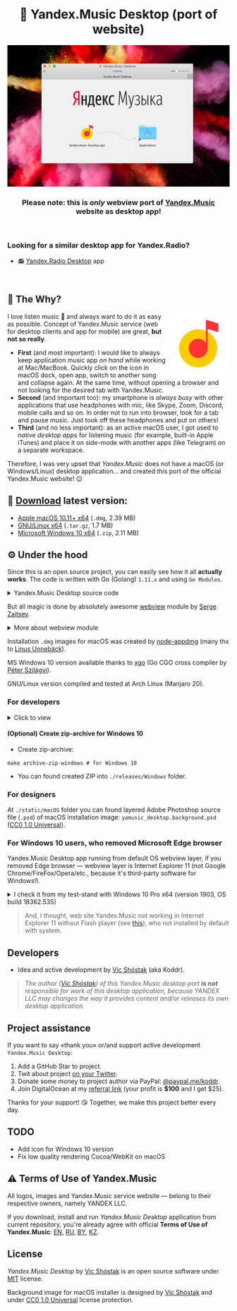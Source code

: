 <h1 align="center">🎵 Yandex.Music Desktop (port of website)</h1>

![Yandex.Music Desktop (port of website)](static/GitHub/macOS_installer_screenshot.jpg)

<h3 align="center"><strong>Please note:</strong> this is <em>only</em> webview port of <a href="https://music.yandex.com" target="_blank">Yandex.Music</a> website as desktop app!</h3>

<br/>

### Looking for a similar desktop app for Yandex.Radio?

- 📻 [Yandex.Radio Desktop](https://github.com/koddr/yandex-radio-desktop) app

<br/>

## 💭 The Why?

<img width="140px" align="right" src="static/macOS/yamusic_desktop.png" alt="Yandex.Music logo"/>

I love listen music 🥰 and always want to do it as easy as possible. Concept of Yandex.Music service (web for desktop clients and app for mobile) are great, **but not so really**.

- **First** (and most important): I would like to always keep application music app _on hand_ while working at Mac/MacBook. Quickly click on the icon in macOS dock, open app, switch to another song and collapse again. At the same time, without opening a browser and not looking for the desired tab with Yandex.Music.
- **Second** (and important too): my smartphone is _always busy_ with other applications that use headphones with mic, like Skype, Zoom, Discord, mobile calls and so on. In order not to run into browser, look for a tab and pause music. Just took off these headphones and put on others!
- **Third** (and no less important): as an active macOS user, I got used to _native desktop apps_ for listening music (for example, built-in Apple iTunes) and place it on side-mode with another apps (like Telegram) on a separate workspace.

Therefore, I was very upset that _Yandex.Music_ does not have a macOS (or Windows/Linux) desktop application... and created this port of the official Yandex.Music website! 😉

## 🔗 [Download](https://github.com/koddr/yandex-music-desktop/releases) latest version:

- [Apple macOS 10.11+ x64](https://github.com/koddr/yandex-music-desktop/releases/download/0.3.0/yamusic_desktop-macosx-amd64.dmg) (`.dmg`, 2.39 MB)
- [GNU/Linux x64](https://github.com/koddr/yandex-music-desktop/releases/download/0.3.0/yamusic_desktop-linux-amd64.tar.gz) (`.tar.gz`, 1.7 MB)
- [Microsoft Windows 10 x64](https://github.com/koddr/yandex-music-desktop/releases/download/0.3.0/yamusic_desktop-windows-10-amd64.zip) (`.zip`, 2.11 MB)

## ⚙️ Under the hood

Since this is an open source project, you can easily see how it all **actually works**. The code is written with Go (Golang) `1.11.x` and using `Go Modules`.

<details>
<summary>Yandex.Music Desktop source code</summary><br/>

```go
package main

import "github.com/zserge/webview"

func main() {
	// URL params
	p := "origin=music_button-header&retpath=https%3A%2F%2Fmusic.yandex.com%2Fhome"

	// Init app
	w := webview.New(false)
	defer w.Destroy()

	// Settings
	w.SetTitle("Yandex.Music Desktop")
	w.SetSize(800, 960, webview.HintNone)
	w.Navigate("https://passport.yandex.com/auth?" + p)

	// Run app
	w.Run()
}
```

</details>

But all magic is done by absolutely awesome [webview](https://github.com/zserge/webview) module by [Serge Zaitsev](https://github.com/zserge).

<details>
<summary>More about webview module</summary><br/>

A tiny cross-platform webview library for C/C++/Golang to build modern cross-platform GUIs. Also, there are Rust bindings, Python bindings, Nim bindings, Haskell and C# bindings available.

It supports two-way JavaScript bindings (to call JavaScript from C/C++/Go and to call C/C++/Go from JavaScript).

It uses Cocoa/WebKit on macOS, gtk-webkit2 on Linux and MSHTML (IE10/11) on Windows.

![zserge/webview demo](https://github.com/zserge/webview/raw/master/examples/todo-go/screenshots/screenshots.png)

</details>

Installation `.dmg` images for macOS was created by [node-appdmg](https://github.com/LinusU/node-appdmg) (many thx to [Linus Unnebäck](https://github.com/LinusU)).

MS Windows 10 version available thanks to [xgo](https://github.com/karalabe/xgo) (Go CGO cross compiler by [Péter Szilágyi](https://github.com/karalabe)).

GNU/Linux version compiled and tested at Arch Linux (Manjaro 20).

### For developers

<details>
<summary>Click to view</summary><br/>

1. Clone this repository and go to folder `yandex-music-desktop`:

```bash
git clone https://github.com/koddr/yandex-music-desktop.git
cd yandex-music-desktop
```

2. Change anything you want 👌
3. Build app binary again for macOS (it's required `Go` 1.11+):

```bash
make build-macos # build .app for macOS
```

- OR for GNU/Linux:

```bash
make build-linux # build binary file for Linux
```

- OR for Windows 10:

```console
go get github.com/karalabe/xgo # install xgo cross compiler
make build-windows # build .exe for Windows 10
```

4. Go to `./build/<macOS|Linux|Windows>` folder

- Copy `Yandex.Music Desktop.app` to your `/Applications` folder on macOS:

```console
sudo cp -R ./build/macOS/Yandex.Music\ Desktop.app /Applications
```

- OR copy `yamusic_desktop` binary to your Linux system (`/usr/share/bin`) and create symlink to it.
- OR copy `Yandex.Music Desktop.exe` to anything you want on Windows 10 system!

#### (Optional) Create macOS installation images

- Install `node-appdmg` (required `Node.js` and `npm`):

```console
npm install -g appdmg
```

- Create macOS installation image (`.dmg`):

```console
make installer-macos # for macOS 10.11+
```

- You can found created image into `./releases/macOS` folder.

#### (Optional) Create tar-archive for GNU/Linux

- Create tar-archive:

```console
make archive-tar-linux # for Linux
```

- You can found created TAR into `./releases/Linux` folder.

</details>

#### (Optional) Create zip-archive for Windows 10

- Create zip-archive:

```console
make archive-zip-windows # for Windows 10
```

- You can found created ZIP into `./releases/Windows` folder.

</details>

### For designers

At `./static/macOS` folder you can found layered Adobe Photoshop source file (`.psd`) of macOS installation image: `yamusic_desktop.background.psd` ([CC0 1.0 Universal](https://creativecommons.org/share-your-work/public-domain/cc0)).

### For Windows 10 users, who removed Microsoft Edge browser

Yandex.Music Desktop app running from default OS webview layer, if you removed Edge browser — webview layer is Internet Explorer 11 (not Google Chrome/FireFox/Opera/etc., because it's third-party software for Windows!).

<details>
<summary>I check it from my test-stand with Windows 10 Pro x64 (version 1903, OS build 18362.535)</summary><br/>
  
On screen (from left to right): _Yandex.Music Desktop app, Internet Explorer 11, MS Edge 18:_

![Capture](https://user-images.githubusercontent.com/11155743/72662503-16c6f900-39f9-11ea-8cb3-6afdcec383df.PNG)

</details>

> And, I thought, web site Yandex.Music not working in Internet Explorer 11 without Flash player (see [this](https://yandex.ru/support/music/troubleshooting/player.html?lang=en)), who not installed by default with system.

## Developers

- Idea and active development by [Vic Shóstak](https://github.com/koddr) (aka Koddr).

> _The author ([Vic Shóstak](https://github.com/koddr)) of this Yandex.Music desktop port **is not** responsible for work of this desktop application, because YANDEX LLC may changes the way it provides content and/or releases its own desktop application._

## Project assistance

If you want to say «thank you» or/and support active development `Yandex.Music Desktop`:

1. Add a GitHub Star to project.
2. Twit about project [on your Twitter](https://twitter.com/intent/tweet?text=Yandex.Music%20Desktop%20%E2%80%94%20un-official%20port%20of%20website%20&url=https%3A%2F%2Fgithub.com%2Fkoddr%2Fyandex-music-desktop).
3. Donate some money to project author via PayPal: [@paypal.me/koddr](https://paypal.me/koddr?locale.x=en_EN).
4. Join DigitalOcean at my [referral link](https://m.do.co/c/b41859fa9b6e) (your profit is **\$100** and I get \$25).

Thanks for your support! 😘 Together, we make this project better every day.

## TODO

- Add icon for Windows 10 version
- Fix low quality rendering Cocoa/WebKit on macOS

## ⚠️ Terms of Use of Yandex.Music

All logos, images and Yandex.Music service website — belong to their respective owners, namely YANDEX LLC.

If you download, install and run _Yandex.Music Desktop_ application from current repository, you're already agree with official **Terms of Use of Yandex.Music**: [EN](https://yandex.com/legal/music_termsofuse/?lang=en), [RU](https://yandex.ru/legal/music_termsofuse/?lang=ru), [BY](https://yandex.by/legal/music_termsofuse/?lang=by), [KZ](https://yandex.kz/legal/music_termsofuse/?lang=kz).

## License

_Yandex.Music Desktop_ by [Vic Shóstak](https://github.com/koddr) is an open source software under [MIT](LICENSE) license.

Background image for macOS installer is designed by [Vic Shóstak](https://github.com/koddr) and under [CC0 1.0 Universal](https://creativecommons.org/share-your-work/public-domain/cc0) license protection.
